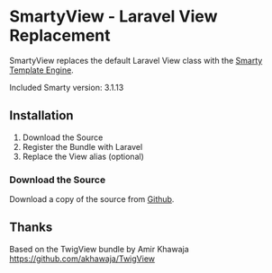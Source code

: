 # SmartyView - Laravel View Replacement #

SmartyView replaces the default Laravel View class with the 
[Smarty Template Engine](http://smarty.net/).

Included Smarty version: 3.1.13

## Installation ##

1. Download the Source
1. Register the Bundle with Laravel
1. Replace the View alias (optional)

### Download the Source ###

Download a copy of the source from [Github](https://github.com/skmedia/Laravel-SmartyView).

## Thanks ##
Based on the TwigView bundle by Amir Khawaja
https://github.com/akhawaja/TwigView
